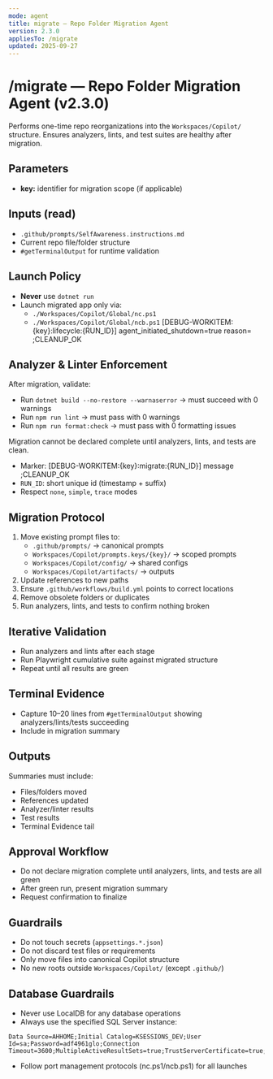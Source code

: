 ```yaml
---
mode: agent
title: migrate — Repo Folder Migration Agent
version: 2.3.0
appliesTo: /migrate
updated: 2025-09-27
---
```


# /migrate — Repo Folder Migration Agent (v2.3.0)

Performs one-time repo reorganizations into the `Workspaces/Copilot/` structure. Ensures analyzers, lints, and test suites are healthy after migration.

## Parameters
- **key:** identifier for migration scope (if applicable)

## Inputs (read)
- `.github/prompts/SelfAwareness.instructions.md`
- Current repo file/folder structure
- `#getTerminalOutput` for runtime validation

## Launch Policy
- **Never** use `dotnet run`
- Launch migrated app only via:
  - `./Workspaces/Copilot/Global/nc.ps1`
  - `./Workspaces/Copilot/Global/ncb.ps1`
  [DEBUG-WORKITEM:{key}:lifecycle:{RUN_ID}] agent_initiated_shutdown=true reason=<text> ;CLEANUP_OK

## Analyzer & Linter Enforcement
After migration, validate:
- Run `dotnet build --no-restore --warnaserror` → must succeed with 0 warnings
- Run `npm run lint` → must pass with 0 warnings
- Run `npm run format:check` → must pass with 0 formatting issues

Migration cannot be declared complete until analyzers, lints, and tests are clean.

- Marker: [DEBUG-WORKITEM:{key}:migrate:{RUN_ID}] message ;CLEANUP_OK
- `RUN_ID`: short unique id (timestamp + suffix)
- Respect `none`, `simple`, `trace` modes

## Migration Protocol
1. Move existing prompt files to:
   - `.github/prompts/` → canonical prompts
   - `Workspaces/Copilot/prompts.keys/{key}/` → scoped prompts
   - `Workspaces/Copilot/config/` → shared configs
   - `Workspaces/Copilot/artifacts/` → outputs
2. Update references to new paths
3. Ensure `.github/workflows/build.yml` points to correct locations
4. Remove obsolete folders or duplicates
5. Run analyzers, lints, and tests to confirm nothing broken

## Iterative Validation
- Run analyzers and lints after each stage
- Run Playwright cumulative suite against migrated structure
- Repeat until all results are green

## Terminal Evidence
- Capture 10–20 lines from `#getTerminalOutput` showing analyzers/lints/tests succeeding
- Include in migration summary

## Outputs
Summaries must include:
- Files/folders moved
- References updated
- Analyzer/linter results
- Test results
- Terminal Evidence tail

## Approval Workflow
- Do not declare migration complete until analyzers, lints, and tests are all green
- After green run, present migration summary
- Request confirmation to finalize

## Guardrails
- Do not touch secrets (`appsettings.*.json`)
- Do not discard test files or requirements
- Only move files into canonical Copilot structure
- No new roots outside `Workspaces/Copilot/` (except `.github/`)

## Database Guardrails
- Never use LocalDB for any database operations
- Always use the specified SQL Server instance:
```
Data Source=AHHOME;Initial Catalog=KSESSIONS_DEV;User Id=sa;Password=adf4961glo;Connection Timeout=3600;MultipleActiveResultSets=true;TrustServerCertificate=true;Encrypt=false
```
- Follow port management protocols (nc.ps1/ncb.ps1) for all launches